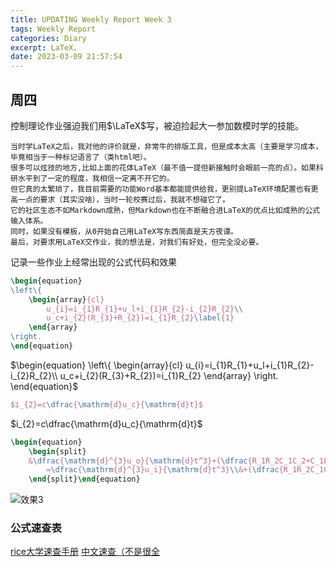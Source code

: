 ```yaml
---
title: UPDATING Weekly Report Week 3
tags: Weekly Report
categories: Diary
excerpt: LaTeX，
date: 2023-03-09 21:57:54
---
```


## 周四
控制理论作业强迫我们用$\LaTeX$写，被迫捡起大一参加数模时学的技能。

    当时学LaTeX之后，我对他的评价就是，非常牛的排版工具，但是成本太高（主要是学习成本，毕竟相当于一种标记语言了（类html吧）。
    很多可以炫技的地方,比如上面的花体LaTeX（最不值一提但新接触时会眼前一亮的点）。如果科研水平到了一定的程度，我相信一定离不开它的。
    但它真的太繁琐了，我目前需要的功能Word基本都能提供给我，更别提LaTeX环境配置也有更高一点的要求（其实没啥），当时一轮校赛过后，我就不想碰它了。
    它的社区生态不如Markdown成熟，但Markdown也在不断融合进LaTeX的优点比如成熟的公式输入体系。
    同时，如果没有模板，从0开始自己用LaTeX写东西简直是天方夜谭。
    最后，对要求用LaTeX交作业，我的想法是，对我们有好处，但完全没必要。

记录一些作业上经常出现的公式代码和效果
```Latex
\begin{equation}
\left\{
	\begin{array}{cl}
		u_{i}=i_{1}R_{1}+u_l+i_{1}R_{2}-i_{2}R_{2}\\
		u_c+i_{2}(R_{3}+R_{2})=i_{1}R_{2}\label{1}
	\end{array}
\right.
\end{equation}
```
$\begin{equation}
\left\{
	\begin{array}{cl}
		u_{i}=i_{1}R_{1}+u_l+i_{1}R_{2}-i_{2}R_{2}\\
		u_c+i_{2}(R_{3}+R_{2})=i_{1}R_{2}
	\end{array}
\right.
\end{equation}$

```latex
$i_{2}=c\dfrac{\mathrm{d}u_c}{\mathrm{d}t}$
```
$i_{2}=c\dfrac{\mathrm{d}u_c}{\mathrm{d}t}$
```latex
\begin{equation}
	\begin{split}
	&\dfrac{\mathrm{d}^{3}u_o}{\mathrm{d}t^3}+(\dfrac{R_1R_2C_1C_2+C_1L}{R_{2}C_1C_2L})\dfrac{\mathrm{d}^{2}u_o}{\mathrm{d}t^2}+(\dfrac{R_1+R_2}{R_{2}C_2L})\dfrac{\mathrm{d}u_o}{\mathrm{d}t}+\dfrac{1}{R_{2}C_1C_2L}u_o
		=\dfrac{\mathrm{d}^{3}u_i}{\mathrm{d}t^3}\\&+(\dfrac{R_1R_2C_1C_2+C_1L+C_2L}{R_{2}C_1C_2L})\dfrac{\mathrm{d}^{2}u_i}{\mathrm{d}t^2}+(\dfrac{C_1R_1+C_1R_2+C_2R_1}{R_{2}C_1C_2L})\dfrac{\mathrm{d}u_i}{\mathrm{d}t}+\dfrac{1}{R_{2}C_1C_2L}u_i
	\end{split}\end{equation}
```

![效果3](https://pic.1314171.xyz/i/2023/03/09/20230309215433.png)

### 公式速查表
[rice大学速查手册](https://www.caam.rice.edu/~heinken/latex/symbols.pdf)
[中文速查（不是很全](https://lindexi.gitee.io/post/Latex-%E5%85%AC%E5%BC%8F%E9%80%9F%E6%9F%A5.html#%E5%BE%AE%E5%88%86)